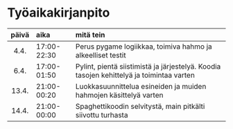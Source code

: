 # Työaikakirjanpito

| päivä | aika | mitä tein  |
| :----:|:-----| :-----|
| 4.4. | 17:00-22:30    | Perus pygame logiikkaa, toimiva hahmo ja alkeelliset testit |
| 6.4. | 17:00-01:50    | Pylint, pientä siistimistä ja järjestelyä. Koodia tasojen kehittelyä ja toimintaa varten |
| 13.4.|21:00-00:20    | Luokkasuunnittelua esineiden ja muiden hahmojen käsittelyä varten |
| 14.4.|21:00-00:00 | Spaghettikoodin selvitystä, main pitkälti siivottu turhasta |
